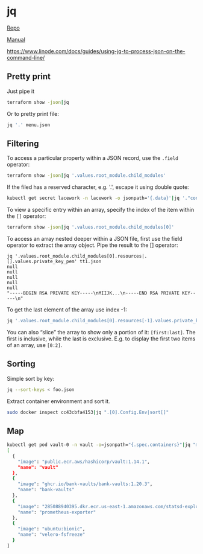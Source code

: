 # jq

[Repo](https://github.com/stedolan/jq)

[Manual](https://stedolan.github.io/jq/manual/)

https://www.linode.com/docs/guides/using-jq-to-process-json-on-the-command-line/

## Pretty print

Just pipe it

```sh
terraform show -json|jq
```

Or to pretty print file:

```sh
jq '.' menu.json
```

## Filtering

To access a particular property within a JSON record, use the `.field` operator:

```sh
terraform show -json|jq '.values.root_module.child_modules'
```

If the filed has a reserved character, e.g. '.', escape it using double quote:

```sh
kubectl get secret lacework -n lacework -o jsonpath='{.data}'|jq '."config.json"'
```

To view a specific entry within an array, specify the index of the item within
the `[]` operator:

```sh
terraform show -json|jq '.values.root_module.child_modules[0]'
```

To access an array nested deeper within a JSON file, first use the field
operator to extract the array object. Pipe the result to the [] operator:

```
jq '.values.root_module.child_modules[0].resources|.[].values.private_key_pem' tt1.json
null
null
null
null
null
"-----BEGIN RSA PRIVATE KEY-----\nMIIJK...\n-----END RSA PRIVATE KEY-----\n"
```

To get the last element of the array use index -1:

```sh
jq '.values.root_module.child_modules[0].resources[-1].values.private_key_pem' tt1.json
```

You can also “slice” the array to show only a portion of it:
`[first:last]`.  The first is inclusive, while the last is exclusive.
E.g. to display the first two items of an array, use `[0:2]`.

## Sorting

Simple sort by key:

```sh
jq --sort-keys < foo.json
```

Extract container environment and sort it.
```sh
sudo docker inspect cc43cbfa4153|jq ".[0].Config.Env|sort[]"
```

## Map

```sh
kubectl get pod vault-0 -n vault -o=jsonpath="{.spec.containers}"|jq "map(.key = .name | del(.args,.command,.env,.imagePullPolicy,.key,.livenessProbe,.ports,.readinessProbe,.resources,.securityContext,.startupProbe,.terminationMessagePath,.terminationMessagePolicy,.volumeMounts))"
[
  {
    "image": "public.ecr.aws/hashicorp/vault:1.14.1",
    "name": "vault"
  },
  {
    "image": "ghcr.io/bank-vaults/bank-vaults:1.20.3",
    "name": "bank-vaults"
  },
  {
    "image": "285088940395.dkr.ecr.us-east-1.amazonaws.com/statsd-explorer:2023.10.02",
    "name": "prometheus-exporter"
  },
  {
    "image": "ubuntu:bionic",
    "name": "velero-fsfreeze"
  }
]
```
